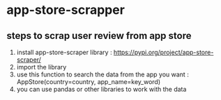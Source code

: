# app-store-scrapper
## steps to scrap user review from app store
1. install app-store-scraper library : https://pypi.org/project/app-store-scraper/
2. import the library
3. use this function to search the data from the app you want : AppStore(country=country, app_name=key_word)
4. you can use pandas or other libraries to work with the data
